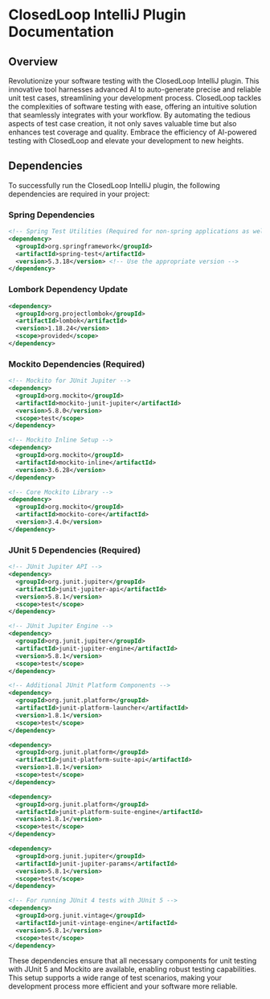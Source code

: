 # ClosedLoop IntelliJ Plugin Documentation

## Overview


Revolutionize your software testing with the ClosedLoop IntelliJ plugin. This innovative tool harnesses advanced AI to auto-generate precise and reliable unit test cases, streamlining your development process. ClosedLoop tackles the complexities of software testing with ease, offering an intuitive solution that seamlessly integrates with your workflow. By automating the tedious aspects of test case creation, it not only saves valuable time but also enhances test coverage and quality. Embrace the efficiency of AI-powered testing with ClosedLoop and elevate your development to new heights.

## Dependencies

To successfully run the ClosedLoop IntelliJ plugin, the following dependencies are required in your project:

### Spring Dependencies

```xml
<!-- Spring Test Utilities (Required for non-spring applications as well) -->
<dependency>
  <groupId>org.springframework</groupId>
  <artifactId>spring-test</artifactId>
  <version>5.3.18</version> <!-- Use the appropriate version -->
</dependency>
```

### Lombork Dependency Update 
```xml
<dependency>
  <groupId>org.projectlombok</groupId>
  <artifactId>lombok</artifactId>
  <version>1.18.24</version>
  <scope>provided</scope>
</dependency>
```

### Mockito Dependencies (Required)

```xml
<!-- Mockito for JUnit Jupiter -->
<dependency>
  <groupId>org.mockito</groupId>
  <artifactId>mockito-junit-jupiter</artifactId>
  <version>5.8.0</version>
  <scope>test</scope>
</dependency>

<!-- Mockito Inline Setup -->
<dependency>
  <groupId>org.mockito</groupId>
  <artifactId>mockito-inline</artifactId>
  <version>3.6.28</version>
</dependency>

<!-- Core Mockito Library -->
<dependency>
  <groupId>org.mockito</groupId>
  <artifactId>mockito-core</artifactId>
  <version>3.4.0</version>
</dependency>
```

### JUnit 5 Dependencies (Required)

```xml
<!-- JUnit Jupiter API -->
<dependency>
  <groupId>org.junit.jupiter</groupId>
  <artifactId>junit-jupiter-api</artifactId>
  <version>5.8.1</version>
  <scope>test</scope>
</dependency>

<!-- JUnit Jupiter Engine -->
<dependency>
  <groupId>org.junit.jupiter</groupId>
  <artifactId>junit-jupiter-engine</artifactId>
  <version>5.8.1</version>
  <scope>test</scope>
</dependency>

<!-- Additional JUnit Platform Components -->
<dependency>
  <groupId>org.junit.platform</groupId>
  <artifactId>junit-platform-launcher</artifactId>
  <version>1.8.1</version>
  <scope>test</scope>
</dependency>

<dependency>
  <groupId>org.junit.platform</groupId>
  <artifactId>junit-platform-suite-api</artifactId>
  <version>1.8.1</version>
  <scope>test</scope>
</dependency>

<dependency>
  <groupId>org.junit.platform</groupId>
  <artifactId>junit-platform-suite-engine</artifactId>
  <version>1.8.1</version>
  <scope>test</scope>
</dependency>

<dependency>
  <groupId>org.junit.jupiter</groupId>
  <artifactId>junit-jupiter-params</artifactId>
  <version>5.8.1</version>
  <scope>test</scope>
</dependency>

<!-- For running JUnit 4 tests with JUnit 5 -->
<dependency>
  <groupId>org.junit.vintage</groupId>
  <artifactId>junit-vintage-engine</artifactId>
  <version>5.8.1</version>
  <scope>test</scope>
</dependency>
```

These dependencies ensure that all necessary components for unit testing with JUnit 5 and Mockito are available, enabling robust testing capabilities. This setup supports a wide range of test scenarios, making your development process more efficient and your software more reliable.
